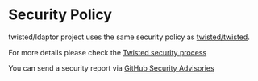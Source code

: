 # Security Policy

twisted/ldaptor project uses the same security policy as
[twisted/twisted](https://github.com/twisted/twisted).

For more details please check the
[Twisted security process](https://github.com/twisted/twisted?tab=security-ov-file#readme)

You can send a security report via
[GitHub Security Advisories](https://github.com/twisted/ldaptor/security/advisories/new)
